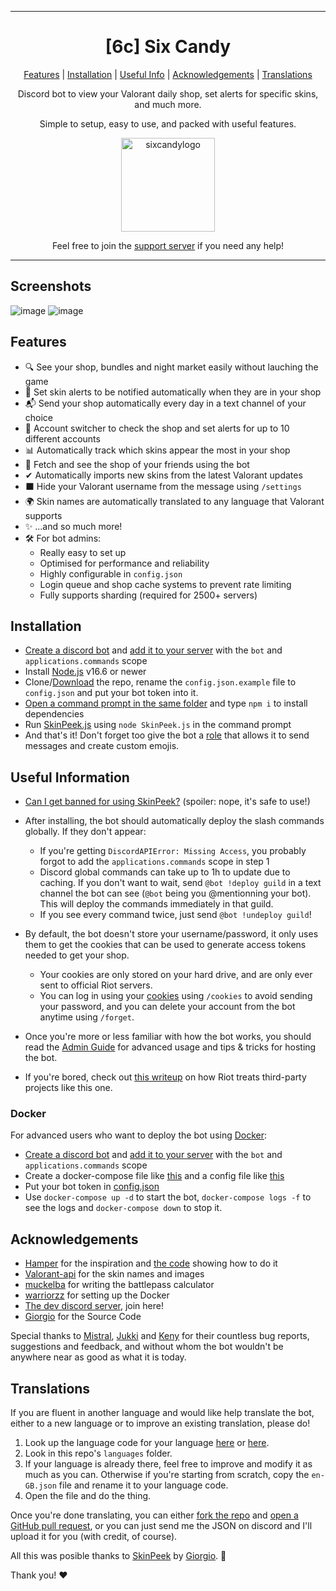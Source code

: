 <hr>

<h1 align="center">[6c] Six Candy</h1>
  
<p align="center">
  <a href="#features">Features</a> |
  <a href="#installation">Installation</a> |
  <a href="#useful-information">Useful Info</a> |
  <a href="#acknowledgements">Acknowledgements</a> |
  <a href="#translations">Translations</a>
</p>

<p align="center">
  Discord bot to view your Valorant daily shop, set alerts for specific skins, and much more. 
</p>
  
<p align="center">
  Simple to setup, easy to use, and packed with useful features.
</p>
  
<p align="center">
  <img src="https://media.discordapp.net/attachments/1045737952711540766/1259188210223939584/o2YNncW.png?ex=668ac5e7&is=66897467&hm=d0f5cebe296d916372f580d6e9c0eef7d054eb4e785aa9ed114ace5f0309b9f8&=&format=png" alt="sixcandylogo" width="150">
</p>

<p align="center">
  Feel free to join the <a href="https://discord.gg/jTUT3KxaPd">support server</a> if you need any help!
</p>
<hr>

## Screenshots

![image](https://media.discordapp.net/attachments/1045737952711540766/1258877034483159151/2CxXyXs.png?ex=668a4cd9&is=6688fb59&hm=60b13da530d1e00d3c2affc6cdbe0e97d930bfc1ef25823454d6ba6d9b2f081f&=&format=png)
![image](https://media.discordapp.net/attachments/1045737952711540766/1259191509190836294/J0XcE0j.png?ex=668ac8fa&is=6689777a&hm=7b21847b644f702450c4ee360b67ca4f34032658107a6b03416b378a1c789210&=&format=png)


## Features

- 🔍 See your shop, bundles and night market easily without lauching the game
- 🔔 Set skin alerts to be notified automatically when they are in your shop
- 📬 Send your shop automatically every day in a text channel of your choice
- 🔀 Account switcher to check the shop and set alerts for up to 10 different accounts
- 📊 Automatically track which skins appear the most in your shop
- 👀 Fetch and see the shop of your friends using the bot
- ✔ Automatically imports new skins from the latest Valorant updates
- ⬛ Hide your Valorant username from the message using `/settings`
- 🌍 Skin names are automatically translated to any language that Valorant supports
- ✨ ...and so much more!
- 🛠 For bot admins:
  - Really easy to set up
  - Optimised for performance and reliability
  - Highly configurable in `config.json`
  - Login queue and shop cache systems to prevent rate limiting
  - Fully supports sharding (required for 2500+ servers)
  

## Installation

- [Create a discord bot](https://discordjs.guide/preparations/setting-up-a-bot-application.html#creating-your-bot) and [add it to your server](https://discordjs.guide/preparations/adding-your-bot-to-servers.html#creating-and-using-your-invite-link) with the `bot` and `applications.commands` scope
- Install [Node.js](https://nodejs.org/en/) v16.6 or newer
- Clone/[Download](https://github.com/Akumaaa-php/SixCandy/archive/refs/heads/master.zip) the repo, rename the `config.json.example` file to `config.json` and put your bot token into it.
- [Open a command prompt in the same folder](https://www.thewindowsclub.com/how-to-open-command-prompt-from-right-click-menu#:~:text=To%20open%20a%20command%20prompt%20window%20in%20any%20folder%2C%20simply,the%20same%20inside%20any%20folder.) and type `npm i` to install dependencies
- Run [SkinPeek.js](https://github.com/Akumaaa-php/SixCandy/blob/master/SkinPeek.js) using `node SkinPeek.js` in the command prompt
- And that's it! Don't forget too give the bot a [role](https://support.discord.com/hc/en-us/articles/206029707-Setting-Up-Permissions-FAQ) that allows it to send messages and create custom emojis.

## Useful Information

- [Can I get banned for using SkinPeek?](https://github.com/giorgi-o/SkinPeek/wiki/Can-I-get-banned-for-using-SkinPeek%3F) (spoiler: nope, it's safe to use!)

- After installing, the bot should automatically deploy the slash commands globally. If they don't appear:
  - If you're getting `DiscordAPIError: Missing Access`, you probably forgot to add the `applications.commands` scope in step 1
  - Discord global commands can take up to 1h to update due to caching. If you don't want to wait, send `@bot !deploy guild` in a text channel the bot can see (`@bot` being you @mentionning your bot). This will deploy the commands immediately in that guild.
  - If you see every command twice, just send `@bot !undeploy guild`!

- By default, the bot doesn't store your username/password, it only uses them to get the cookies that can be used to generate access tokens needed to get your shop.  
  - Your cookies are only stored on your hard drive, and are only ever sent to official Riot servers.
  - You can log in using your [cookies](https://github.com/giorgi-o/SkinPeek/wiki/How-to-get-your-Riot-cookies) using `/cookies` to avoid sending your password, and you can delete your account from the bot anytime using `/forget`.  

- Once you're more or less familiar with how the bot works, you should read the [Admin Guide](https://github.com/giorgi-o/SkinPeek/wiki/SkinPeek-Admin-Guide) for advanced usage and tips & tricks for hosting the bot.

- If you're bored, check out [this writeup](https://gist.github.com/giorgi-o/e0fc2f6160a5fd43f05be8567ad6fdd7) on how Riot treats third-party projects like this one.

### Docker

For advanced users who want to deploy the bot using [Docker](https://www.docker.com/):

- [Create a discord bot](https://discordjs.guide/preparations/setting-up-a-bot-application.html#creating-your-bot) and [add it to your server](https://discordjs.guide/preparations/adding-your-bot-to-servers.html#creating-and-using-your-invite-link) with the `bot` and `applications.commands` scope
- Create a docker-compose file like [this](https://github.com/Akumaaa-php/SixCandy/blob/main/docker-compose.yml) and a config file like [this](https://github.com/Akumaaa-php/SixCandy/blob/master/config.json.example)
- Put your bot token in [config.json](https://github.com/giorgi-o/SkinPeek/blob/master/config.json.example)
- Use `docker-compose up -d` to start the bot, `docker-compose logs -f` to see the logs and `docker-compose down` to stop it.


## Acknowledgements

- [Hamper](https://github.com/OwOHamper/) for the inspiration and [the code](https://github.com/OwOHamper/Valorant-item-shop-discord-bot/blob/main/item_shop_viewer.py) showing how to do it
- [Valorant-api](https://dash.valorant-api.com/) for the skin names and images
- [muckelba](https://github.com/muckelba) for writing the battlepass calculator
- [warriorzz](https://github.com/warriorzz) for setting up the Docker
- [The dev discord server](https://discord.gg/a9yzrw3KAm), join here!
- [Giorgio](https://github.com/giorgi-o) for the Source Code

Special thanks to [Mistral](https://github.com/blongnh), [Jukki](https://github.com/Kyedae) and [Keny](https://github.com/pandakeny) for their countless bug reports, suggestions and feedback, and without whom the bot wouldn't be anywhere near as good as what it is today.

## Translations

If you are fluent in another language and would like help translate the bot, either to a new language or to improve an existing translation, please do!

1. Look up the language code for your language [here](https://discord.com/developers/docs/reference#locales) or [here](http://www.lingoes.net/en/translator/langcode.htm).
2. Look in this repo's `languages` folder.
3. If your language is already there, feel free to improve and modify it as much as you can. Otherwise if you're starting from scratch, copy the `en-GB.json` file and rename it to your language code.
4. Open the file and do the thing.

Once you're done translating, you can either [fork the repo](https://docs.github.com/en/get-started/quickstart/fork-a-repo) and [open a GitHub pull request](https://docs.github.com/en/pull-requests/collaborating-with-pull-requests/proposing-changes-to-your-work-with-pull-requests/creating-a-pull-request), or you can just send me the JSON on discord and I'll upload it for you (with credit, of course).

All this was posible thanks to [SkinPeek](https://github.com/giorgi-o/SkinPeek) by [Giorgio](https://github.com/giorgi-o). 💖

Thank you! ❤️
